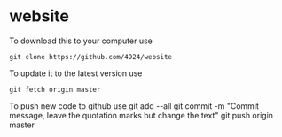 # website
To download this to your computer use 

    git clone https://github.com/4924/website
To update it to the latest version use

    git fetch origin master
  
To push new code to github use
    git add --all
    git commit -m "Commit message, leave the quotation marks but change the text"
    git push origin master
